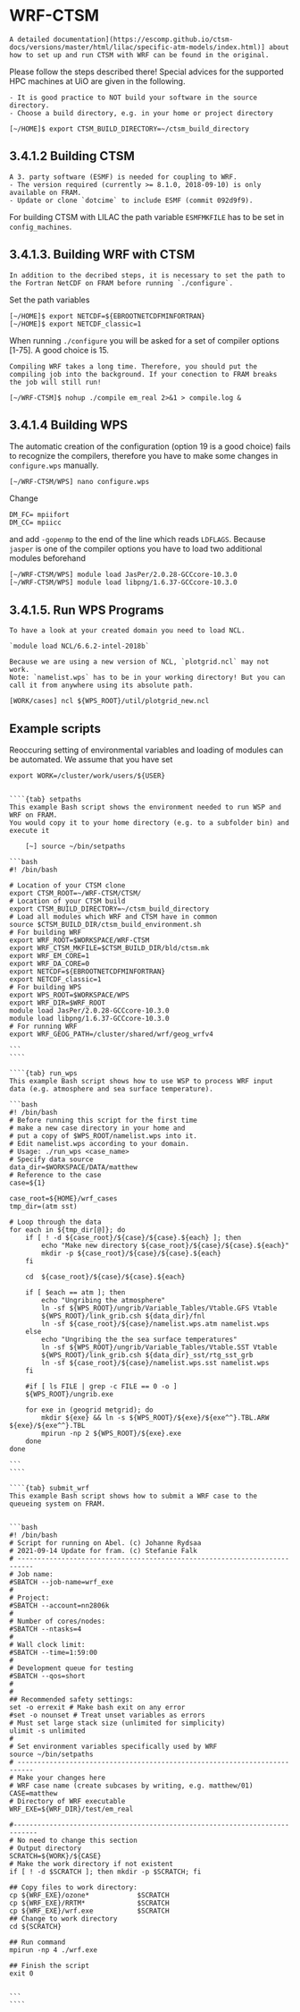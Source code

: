 # WRF-CTSM 

```{keypoints} Info
A detailed documentation](https://escomp.github.io/ctsm-docs/versions/master/html/lilac/specific-atm-models/index.html)] about how to set up and run CTSM with WRF can be found in the original. 
```

Please follow the steps described there!
Special advices for the supported HPC machines at UiO are given in the following.

```{discussion} Build directory
- It is good practice to NOT build your software in the source directory.
- Choose a build directory, e.g. in your home or project directory
```
    
    [~/HOME]$ export CTSM_BUILD_DIRECTORY=~/ctsm_build_directory
    

## 3.4.1.2 Building CTSM

```{discussion} ESMF
A 3. party software (ESMF) is needed for coupling to WRF. 
- The version required (currently >= 8.1.0, 2018-09-10) is only available on FRAM.
- Update or clone `dotcime` to include ESMF (commit 092d9f9).
```
For building CTSM with LILAC the path variable `ESMFMKFILE` has to be set in `config_machines`. 

## 3.4.1.3. Building WRF with CTSM

```{discussion} NETCDF
In addition to the decribed steps, it is necessary to set the path to the Fortran NetCDF on FRAM before running `./configure`.
```
Set the path variables

    [~/HOME]$ export NETCDF=${EBROOTNETCDFMINFORTRAN}
    [~/HOME]$ export NETCDF_classic=1
    
When running `./configure` you will be asked for a set of compiler options [1-75]. A good choice is 15.

```{discussion} Compiling WRF
Compiling WRF takes a long time. Therefore, you should put the compiling job into the background. If your conection to FRAM breaks the job will still run!
```
    [~/WRF-CTSM]$ nohup ./compile em_real 2>&1 > compile.log & 
    
## 3.4.1.4 Building WPS

The automatic creation of the configuration (option 19 is a good choice) fails to recognize the compilers, therefore you have to make some changes in `configure.wps` manually.

    [~/WRF-CTSM/WPS] nano configure.wps

Change 

    DM_FC= mpiifort
    DM_CC= mpiicc
    
and add `-gopenmp` to the end of the line which reads `LDFLAGS`.
Because `jasper` is one of the compiler options you have to load two additional modules beforehand
    
    [~/WRF-CTSM/WPS] module load JasPer/2.0.28-GCCcore-10.3.0
    [~/WRF-CTSM/WPS] module load libpng/1.6.37-GCCcore-10.3.0
    
## 3.4.1.5. Run WPS Programs

```{discussion} plotgrid_new.ncl
To have a look at your created domain you need to load NCL.

`module load NCL/6.6.2-intel-2018b`

Because we are using a new version of NCL, `plotgrid.ncl` may not work.
Note: `namelist.wps` has to be in your working directory! But you can call it from anywhere using its absolute path. 

```

    [WORK/cases] ncl ${WPS_ROOT}/util/plotgrid_new.ncl
    
## Example scripts

Reoccuring setting of environmental variables and loading of modules can be automated. We assume that you have set

`export WORK=/cluster/work/users/${USER}`

`````{tabs}

````{tab} setpaths
This example Bash script shows the environment needed to run WSP and WRF on FRAM.
You would copy it to your home directory (e.g. to a subfolder bin) and execute it

    [~] source ~/bin/setpaths

```bash
#! /bin/bash

# Location of your CTSM clone
export CTSM_ROOT=~/WRF-CTSM/CTSM/
# Location of your CTSM build
export CTSM_BUILD_DIRECTORY=~/ctsm_build_directory
# Load all modules which WRF and CTSM have in common
source $CTSM_BUILD_DIR/ctsm_build_environment.sh
# For building WRF
export WRF_ROOT=$WORKSPACE/WRF-CTSM
export WRF_CTSM_MKFILE=$CTSM_BUILD_DIR/bld/ctsm.mk
export WRF_EM_CORE=1
export WRF_DA_CORE=0
export NETCDF=${EBROOTNETCDFMINFORTRAN}
export NETCDF_classic=1
# For building WPS
export WPS_ROOT=$WORKSPACE/WPS
export WRF_DIR=$WRF_ROOT
module load JasPer/2.0.28-GCCcore-10.3.0
module load libpng/1.6.37-GCCcore-10.3.0
# For running WRF
export WRF_GEOG_PATH=/cluster/shared/wrf/geog_wrfv4

```
````

````{tab} run_wps
This example Bash script shows how to use WSP to process WRF input data (e.g. atmosphere and sea surface temperature).

```bash
#! /bin/bash
# Before running this script for the first time 
# make a new case directory in your home and
# put a copy of $WPS_ROOT/namelist.wps into it.
# Edit namelist.wps according to your domain.
# Usage: ./run_wps <case_name>
# Specify data source
data_dir=$WORKSPACE/DATA/matthew
# Reference to the case
case=${1}

case_root=${HOME}/wrf_cases
tmp_dir=(atm sst)

# Loop through the data
for each in ${tmp_dir[@]}; do
    if [ ! -d ${case_root}/${case}/${case}.${each} ]; then
        echo "Make new directory ${case_root}/${case}/${case}.${each}"
        mkdir -p ${case_root}/${case}/${case}.${each}
    fi

    cd  ${case_root}/${case}/${case}.${each}

    if [ $each == atm ]; then
        echo "Ungribing the atmosphere"
        ln -sf ${WPS_ROOT}/ungrib/Variable_Tables/Vtable.GFS Vtable
        ${WPS_ROOT}/link_grib.csh ${data_dir}/fnl
        ln -sf ${case_root}/${case}/namelist.wps.atm namelist.wps
    else 
        echo "Ungribing the the sea surface temperatures"
        ln -sf ${WPS_ROOT}/ungrib/Variable_Tables/Vtable.SST Vtable
        ${WPS_ROOT}/link_grib.csh ${data_dir}_sst/rtg_sst_grb
        ln -sf ${case_root}/${case}/namelist.wps.sst namelist.wps
    fi

    #if [ ls FILE | grep -c FILE == 0 -o ]
    ${WPS_ROOT}/ungrib.exe

    for exe in (geogrid metgrid); do
        mkdir ${exe} && ln -s ${WPS_ROOT}/${exe}/${exe^^}.TBL.ARW ${exe}/${exe^^}.TBL
        mpirun -np 2 ${WPS_ROOT}/${exe}.exe
    done
done

```
````

````{tab} submit_wrf
This example Bash script shows how to submit a WRF case to the queueing system on FRAM.


```bash
#! /bin/bash
# Script for running on Abel. (c) Johanne Rydsaa
# 2021-09-14 Update for fram. (c) Stefanie Falk
# --------------------------------------------------------------------------
# Job name:
#SBATCH --job-name=wrf_exe
#
# Project:
#SBATCH --account=nn2806k
#
# Number of cores/nodes:
#SBATCH --ntasks=4
#
# Wall clock limit:
#SBATCH --time=1:59:00
#
# Development queue for testing
#SBATCH --qos=short
#
#
## Recommended safety settings:
set -o errexit # Make bash exit on any error
#set -o nounset # Treat unset variables as errors
# Must set large stack size (unlimited for simplicity)
ulimit -s unlimited
#
# Set environment variables specifically used by WRF
source ~/bin/setpaths
# --------------------------------------------------------------------------
# Make your changes here
# WRF case name (create subcases by writing, e.g. matthew/01)
CASE=matthew
# Directory of WRF executable
WRF_EXE=${WRF_DIR}/test/em_real

#----------------------------------------------------------------------------
# No need to change this section
# Output directory
SCRATCH=${WORK}/${CASE}
# Make the work directory if not existent
if [ ! -d $SCRATCH ]; then mkdir -p $SCRATCH; fi 

## Copy files to work directory:
cp ${WRF_EXE}/ozone*            $SCRATCH
cp ${WRF_EXE}/RRTM*             $SCRATCH
cp ${WRF_EXE}/wrf.exe           $SCRATCH
## Change to work directory
cd ${SCRATCH}

## Run command
mpirun -np 4 ./wrf.exe

## Finish the script
exit 0


```
````
`````

